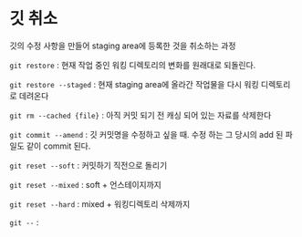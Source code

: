 # 깃 취소

깃의 수정 사항을 만들어 staging area에 등록한 것을 취소하는 과정

`git restore` : 현재 작업 중인 워킹 디렉토리의 변화를 원래대로 되돌린다. 

`git restore --staged` : 현재 staging area에 올라간 작업물을 다시 워킹 디렉토리로 데려온다 

`git rm --cached {file}` : 아직 커밋 되기 전 캐싱 되어 있는 자료를 삭제한다

`git commit --amend` : 깃 커밋명을 수정하고 싶을 때.
수정 하는 그 당시의 add 된 파일도 같이 commit 된다.

`git reset --soft` : 커밋하기 직전으로 돌리기

`git reset --mixed` : soft + 언스테이지까지 

`git reset --hard` : mixed + 워킹디렉토리 삭제까지 





`git --` :